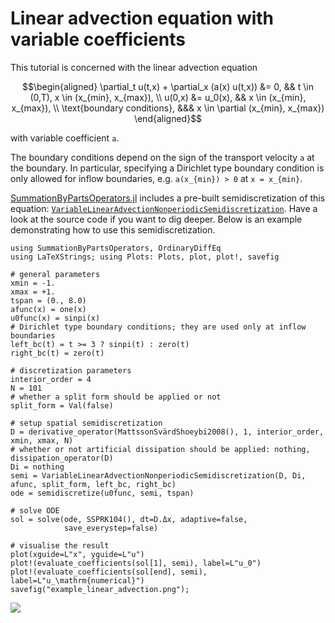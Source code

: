 # Linear advection equation with variable coefficients

This tutorial is concerned with the linear advection equation

```math
\begin{aligned}
    \partial_t u(t,x) + \partial_x (a(x) u(t,x)) &= 0, && t \in (0,T), x \in (x_{min}, x_{max}), \\
    u(0,x) &= u_0(x), && x \in (x_{min}, x_{max}), \\
    \text{boundary conditions}, &&& x \in \partial (x_{min}, x_{max})
\end{aligned}
```

with variable coefficient ``a``.

The boundary conditions depend on the sign of the transport velocity ``a``
at the boundary. In particular, specifying a Dirichlet type boundary condition
is only allowed for inflow boundaries, e.g. ``a(x_{min}) > 0`` at ``x = x_{min}``.

[SummationByPartsOperators.jl](https://github.com/ranocha/SummationByPartsOperators.jl)
includes a pre-built semidiscretization of this equation:
[`VariableLinearAdvectionNonperiodicSemidiscretization`](@ref).
Have a look at the source code if you want to dig deeper. Below is an example
demonstrating how to use this semidiscretization.

```@example variable_linear_advection
using SummationByPartsOperators, OrdinaryDiffEq
using LaTeXStrings; using Plots: Plots, plot, plot!, savefig

# general parameters
xmin = -1.
xmax = +1.
tspan = (0., 8.0)
afunc(x) = one(x)
u0func(x) = sinpi(x)
# Dirichlet type boundary conditions; they are used only at inflow boundaries
left_bc(t) = t >= 3 ? sinpi(t) : zero(t)
right_bc(t) = zero(t)

# discretization parameters
interior_order = 4
N = 101
# whether a split form should be applied or not
split_form = Val(false)

# setup spatial semidiscretization
D = derivative_operator(MattssonSvärdShoeybi2008(), 1, interior_order, xmin, xmax, N)
# whether or not artificial dissipation should be applied: nothing, dissipation_operator(D)
Di = nothing
semi = VariableLinearAdvectionNonperiodicSemidiscretization(D, Di, afunc, split_form, left_bc, right_bc)
ode = semidiscretize(u0func, semi, tspan)

# solve ODE
sol = solve(ode, SSPRK104(), dt=D.Δx, adaptive=false,
            save_everystep=false)

# visualise the result
plot(xguide=L"x", yguide=L"u")
plot!(evaluate_coefficients(sol[1], semi), label=L"u_0")
plot!(evaluate_coefficients(sol[end], semi), label=L"u_\mathrm{numerical}")
savefig("example_linear_advection.png");
```

![](example_linear_advection.png)
